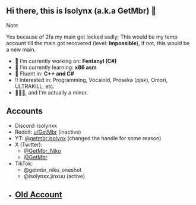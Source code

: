 ## Hi there, this is Isolynx (a.k.a GetMbr) 👋

> [!NOTE]
> Yes because of 2fa my main got locked sadly; This would be my temp account till the main got recovered (level: **Impossible**), if not, this would be a new main.

- 🔭 I’m currently working on: **Fentanyl (C#)** 
- 🌱 I’m currently learning: **x86 asm**
- 🙌 Fluent in: **C++ and C#**
- ‼️ Interested in: Programming, Vocaloid, Proseka (pjsk), Omori, ULTRAKILL, etc.
- 📍🇵🇭, and I'm actually a minor.

## Accounts
- Discord: isolynxx
- Reddit: [u/GetMbr](https://reddit.com/u/GetMbr) (inactive)
- YT: [@getmbr.isolynx](https://youtube.com/@getmbr.isolynx) (changed the handle for some reason)
- X (Twitter):
   - [@GetMbr_Niko](https://x.com/@GetMbr_Niko)
   - [@GetMbr](https://x.com/@GetMbr)
- TikTok:
   - @getmbr_niko_oneshot
   - @isolynxx.jinxuu (active)
- ## [Old Account](https://github.com/GetMbr)
  

